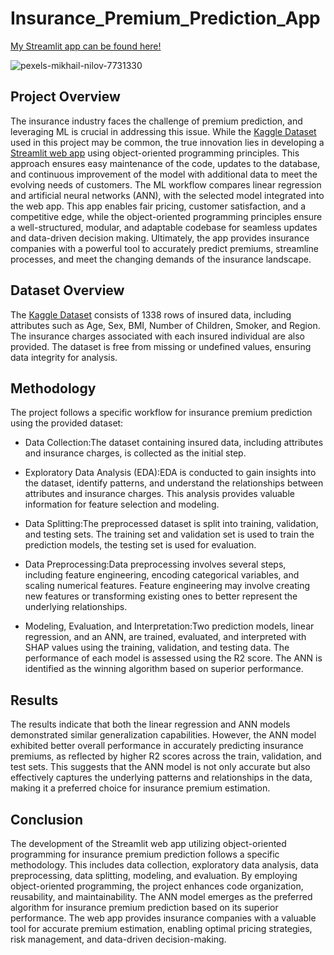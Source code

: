 # Insurance_Premium_Prediction_App

[My Streamlit app can be found here!](<https://insurancepremiumpredictionapp.streamlit.app>) 

![pexels-mikhail-nilov-7731330](https://github.com/aswinram1997/DataScience_Portfolio/assets/102771069/b21d0440-5ca8-4ebc-9116-026cfe01b29c)

## Project Overview
The insurance industry faces the challenge of premium prediction, and leveraging ML is crucial in addressing this issue. While the [Kaggle Dataset](<https://www.kaggle.com/datasets/teertha/ushealthinsurancedataset>) used in this project may be common, the true innovation lies in developing a [Streamlit web app](<https://insurancepremiumpredictionapp.streamlit.app>) using object-oriented programming principles. This approach ensures easy maintenance of the code, updates to the database, and continuous improvement of the model with additional data to meet the evolving needs of customers. The ML workflow compares linear regression and artificial neural networks (ANN), with the selected model integrated into the web app. This app enables fair pricing, customer satisfaction, and a competitive edge, while the object-oriented programming principles ensure a well-structured, modular, and adaptable codebase for seamless updates and data-driven decision making. Ultimately, the app provides insurance companies with a powerful tool to accurately predict premiums, streamline processes, and meet the changing demands of the insurance landscape.

## Dataset Overview
The [Kaggle Dataset](<https://www.kaggle.com/datasets/teertha/ushealthinsurancedataset>) consists of 1338 rows of insured data, including attributes such as Age, Sex, BMI, Number of Children, Smoker, and Region. The insurance charges associated with each insured individual are also provided. The dataset is free from missing or undefined values, ensuring data integrity for analysis.

## Methodology
The project follows a specific workflow for insurance premium prediction using the provided dataset:

- Data Collection:The dataset containing insured data, including attributes and insurance charges, is collected as the initial step.

- Exploratory Data Analysis (EDA):EDA is conducted to gain insights into the dataset, identify patterns, and understand the relationships between attributes and insurance charges. This analysis provides valuable information for feature selection and modeling.

- Data Splitting:The preprocessed dataset is split into training, validation, and testing sets. The training set and validation set is used to train the prediction models, the testing set is used for evaluation.

- Data Preprocessing:Data preprocessing involves several steps, including feature engineering, encoding categorical variables, and scaling numerical features. Feature engineering may involve creating new features or transforming existing ones to better represent the underlying relationships.

- Modeling, Evaluation, and Interpretation:Two prediction models, linear regression, and an ANN, are trained, evaluated, and interpreted with SHAP values using the training, validation, and testing data. The performance of each model is assessed using the R2 score. The ANN is identified as the winning algorithm based on superior performance.

## Results
The results indicate that both the linear regression and ANN models demonstrated similar generalization capabilities. However, the ANN model exhibited better overall performance in accurately predicting insurance premiums, as reflected by higher R2 scores across the train, validation, and test sets. This suggests that the ANN model is not only accurate but also effectively captures the underlying patterns and relationships in the data, making it a preferred choice for insurance premium estimation.

## Conclusion
The development of the Streamlit web app utilizing object-oriented programming for insurance premium prediction follows a specific methodology. This includes data collection, exploratory data analysis, data preprocessing, data splitting, modeling, and evaluation. By employing object-oriented programming, the project enhances code organization, reusability, and maintainability. The ANN model emerges as the preferred algorithm for insurance premium prediction based on its superior performance. The web app provides insurance companies with a valuable tool for accurate premium estimation, enabling optimal pricing strategies, risk management, and data-driven decision-making.



